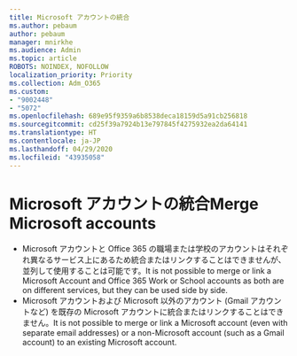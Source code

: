 ```yaml
---
title: Microsoft アカウントの統合
ms.author: pebaum
author: pebaum
manager: mnirkhe
ms.audience: Admin
ms.topic: article
ROBOTS: NOINDEX, NOFOLLOW
localization_priority: Priority
ms.collection: Adm_O365
ms.custom:
- "9002448"
- "5072"
ms.openlocfilehash: 689e95f9359a6b8538deca18159d5a91cb256818
ms.sourcegitcommit: cd25f39a7924b13e797845f4275932ea2da64141
ms.translationtype: HT
ms.contentlocale: ja-JP
ms.lasthandoff: 04/29/2020
ms.locfileid: "43935058"
---
```

# <a name="merge-microsoft-accounts"></a><span data-ttu-id="29183-102">Microsoft アカウントの統合</span><span class="sxs-lookup"><span data-stu-id="29183-102">Merge Microsoft accounts</span></span>

- <span data-ttu-id="29183-103">Microsoft アカウントと Office 365 の職場または学校のアカウントはそれぞれ異なるサービス上にあるため統合またはリンクすることはできませんが、並列して使用することは可能です。</span><span class="sxs-lookup"><span data-stu-id="29183-103">It is not possible to merge or link a Microsoft Account and Office 365 Work or School accounts as both are on different services, but they can be used side by side.</span></span>
- <span data-ttu-id="29183-104">Microsoft アカウントおよび Microsoft 以外のアカウント (Gmail アカウントなど) を既存の Microsoft アカウントに統合またはリンクすることはできません。</span><span class="sxs-lookup"><span data-stu-id="29183-104">It is not possible to merge or link a Microsoft account (even with separate email addresses) or a non-Microsoft account (such as a Gmail account) to an existing Microsoft account.</span></span>
